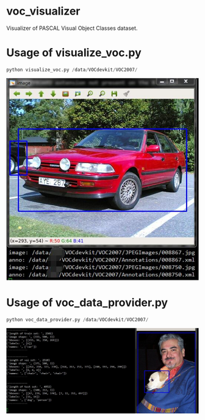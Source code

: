 # voc_visualizer
Visualizer of PASCAL Visual Object Classes dataset.

# Usage of visualize_voc.py
```python
python visualize_voc.py /data/VOCdevkit/VOC2007/
```
![demo](./demo.jpg)


# Usage of voc_data_provider.py
```python
python voc_data_provider.py /data/VOCdevkit/VOC2007/
```
![demo2](./demo2.jpg)
